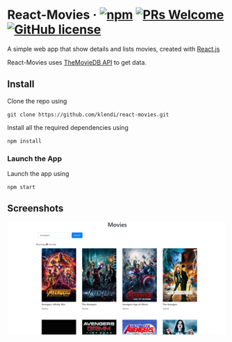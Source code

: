 # React-Movies &middot; [![npm](https://img.shields.io/npm/v/npm.svg?style=flat-square)](https://www.npmjs.com/package/npm) [![PRs Welcome](https://img.shields.io/badge/PRs-welcome-brightgreen.svg?style=flat-square)](http://makeapullrequest.com) [![GitHub license](https://img.shields.io/badge/license-MIT-blue.svg?style=flat-square)](LICENSE)

A simple web app that show details and lists movies, created with [React.js](https://reactjs.org)

React-Movies uses [TheMovieDB API](https://api.themoviedb.org) to get data.

## Install

Clone the repo using

    git clone https://github.com/klendi/react-movies.git

Install all the required dependencies using

    npm install

### Launch the App

Launch the app using

    npm start

## Screenshots

![React-Movies Screenshot](./github-images/screenshot.png)
